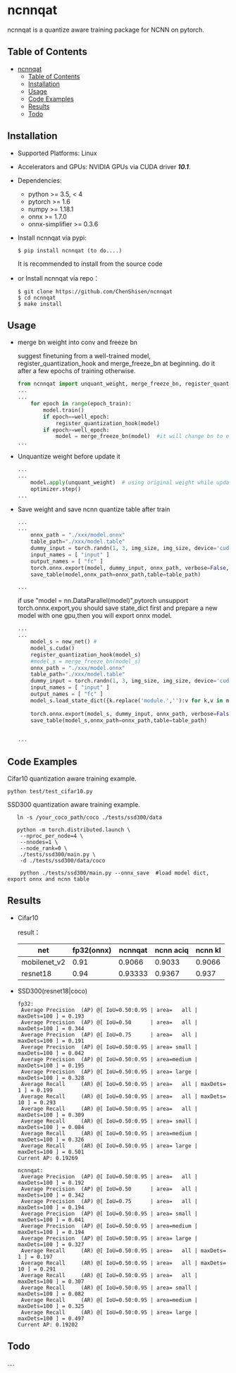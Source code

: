 <div id="ncnnqat"></div>

# ncnnqat

ncnnqat is a quantize aware training package for NCNN on pytorch.

<div id="table-of-contents"></div>

## Table of Contents

- [ncnnqat](#ncnnqat)
  - [Table of Contents](#table-of-contents)
  - [Installation](#installation)
  - [Usage](#usage)
  - [Code Examples](#code-examples)
  - [Results](#results)
  - [Todo](#todo)


<div id="installation"></div>  

## Installation

* Supported Platforms: Linux
* Accelerators and GPUs: NVIDIA GPUs via CUDA driver ***10.1***.
* Dependencies:
  * python >= 3.5, < 4
  * pytorch >= 1.6
  * numpy >= 1.18.1
  * onnx >= 1.7.0
  * onnx-simplifier >= 0.3.6

* Install ncnnqat via pypi:  
  ```shell
  $ pip install ncnnqat (to do....)
  ```
  It is recommended to install from the source code
* or Install ncnnqat via repo：
  ```shell
  $ git clone https://github.com/ChenShisen/ncnnqat
  $ cd ncnnqat
  $ make install
  ```

<div id="usage"></div>

## Usage


* merge bn weight into conv and freeze bn

  suggest finetuning from a well-trained model, register_quantization_hook and merge_freeze_bn at beginning. do it after a few epochs of training otherwise.

  ```python
  from ncnnqat import unquant_weight, merge_freeze_bn, register_quantization_hook
  ...
  ...
      for epoch in range(epoch_train):
		  model.train()
		  if epoch==well_epoch:
			  register_quantization_hook(model)
		  if epoch>=well_epoch:
			  model = merge_freeze_bn(model)  #it will change bn to eval() mode during training
  ...
  ```

* Unquantize weight before update it

  ```python
  ...
  ...
      model.apply(unquant_weight)  # using original weight while updating
      optimizer.step()
  ...
  ```

* Save weight and save ncnn quantize table after train


  ```python
  ...
  ...
      onnx_path = "./xxx/model.onnx"
	  table_path="./xxx/model.table"
	  dummy_input = torch.randn(1, 3, img_size, img_size, device='cuda')
      input_names = [ "input" ]
      output_names = [ "fc" ]
      torch.onnx.export(model, dummy_input, onnx_path, verbose=False, input_names=input_names, output_names=output_names)
	  save_table(model,onnx_path=onnx_path,table=table_path)

  ...
  ```
  if use "model = nn.DataParallel(model)",pytorch unsupport torch.onnx.export,you should save state_dict first and  prepare a new model with one gpu,then you will export onnx model.
  
  ```python
  ...
  ...
      model_s = new_net() #
	  model_s.cuda()
	  register_quantization_hook(model_s)
	  #model_s = merge_freeze_bn(model_s)
      onnx_path = "./xxx/model.onnx"
	  table_path="./xxx/model.table"
	  dummy_input = torch.randn(1, 3, img_size, img_size, device='cuda')
      input_names = [ "input" ]
      output_names = [ "fc" ]
	  model_s.load_state_dict({k.replace('module.',''):v for k,v in model.state_dict().items()}) #model_s = model     model = nn.DataParallel(model)
            
      torch.onnx.export(model_s, dummy_input, onnx_path, verbose=False, input_names=input_names, output_names=output_names)
	  save_table(model_s,onnx_path=onnx_path,table=table_path)
	  

  ...
  ```


<div id="code-examples"></div>

## Code Examples

  Cifar10 quantization aware training example.

  ```python test/test_cifar10.py```
  
  SSD300 quantization aware training example.
     
  ```
     ln -s /your_coco_path/coco ./tests/ssd300/data
  ```
  ```
     python -m torch.distributed.launch \
      --nproc_per_node=4 \
      --nnodes=1 \
      --node_rank=0 \
      ./tests/ssd300/main.py \
      -d ./tests/ssd300/data/coco
  ```
  ```
      python ./tests/ssd300/main.py --onnx_save  #load model dict, export onnx and ncnn table
  ```

<div id="results"></div>

## Results  

* Cifar10


  result：

    |  net   | fp32(onnx) | ncnnqat     | ncnn aciq     | ncnn kl |
    | -------- |  -------- | -------- | -------- | -------- |
    | mobilenet_v2     | 0.91  | 0.9066  | 0.9033 | 0.9066 |
    | resnet18 | 0.94   | 0.93333   | 0.9367 | 0.937|


* SSD300(resnet18|coco)


    ```
    fp32:
	 Average Precision  (AP) @[ IoU=0.50:0.95 | area=   all | maxDets=100 ] = 0.193
	 Average Precision  (AP) @[ IoU=0.50      | area=   all | maxDets=100 ] = 0.344
	 Average Precision  (AP) @[ IoU=0.75      | area=   all | maxDets=100 ] = 0.191
	 Average Precision  (AP) @[ IoU=0.50:0.95 | area= small | maxDets=100 ] = 0.042
	 Average Precision  (AP) @[ IoU=0.50:0.95 | area=medium | maxDets=100 ] = 0.195
	 Average Precision  (AP) @[ IoU=0.50:0.95 | area= large | maxDets=100 ] = 0.328
	 Average Recall     (AR) @[ IoU=0.50:0.95 | area=   all | maxDets=  1 ] = 0.199
	 Average Recall     (AR) @[ IoU=0.50:0.95 | area=   all | maxDets= 10 ] = 0.293
	 Average Recall     (AR) @[ IoU=0.50:0.95 | area=   all | maxDets=100 ] = 0.309
	 Average Recall     (AR) @[ IoU=0.50:0.95 | area= small | maxDets=100 ] = 0.084
	 Average Recall     (AR) @[ IoU=0.50:0.95 | area=medium | maxDets=100 ] = 0.326
	 Average Recall     (AR) @[ IoU=0.50:0.95 | area= large | maxDets=100 ] = 0.501
	Current AP: 0.19269

    ncnnqat:
	 Average Precision  (AP) @[ IoU=0.50:0.95 | area=   all | maxDets=100 ] = 0.192
	 Average Precision  (AP) @[ IoU=0.50      | area=   all | maxDets=100 ] = 0.342
	 Average Precision  (AP) @[ IoU=0.75      | area=   all | maxDets=100 ] = 0.194
	 Average Precision  (AP) @[ IoU=0.50:0.95 | area= small | maxDets=100 ] = 0.041
	 Average Precision  (AP) @[ IoU=0.50:0.95 | area=medium | maxDets=100 ] = 0.194
	 Average Precision  (AP) @[ IoU=0.50:0.95 | area= large | maxDets=100 ] = 0.327
	 Average Recall     (AR) @[ IoU=0.50:0.95 | area=   all | maxDets=  1 ] = 0.197
	 Average Recall     (AR) @[ IoU=0.50:0.95 | area=   all | maxDets= 10 ] = 0.291
	 Average Recall     (AR) @[ IoU=0.50:0.95 | area=   all | maxDets=100 ] = 0.307
	 Average Recall     (AR) @[ IoU=0.50:0.95 | area= small | maxDets=100 ] = 0.082
	 Average Recall     (AR) @[ IoU=0.50:0.95 | area=medium | maxDets=100 ] = 0.325
	 Average Recall     (AR) @[ IoU=0.50:0.95 | area= large | maxDets=100 ] = 0.497
	Current AP: 0.19202
    ```


<div id="todo"></div>

## Todo

   ....
